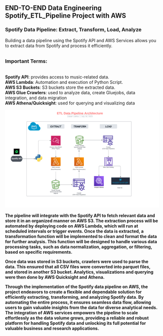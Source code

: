
## END-TO-END Data Engineering Spotify_ETL_Pipeline Project with AWS
### Spotify Data Pipeline: Extract, Transform, Load, Analyze

Building a data pipeline using the Spotify API and AWS Services allows you to extract data from Spotify and process it efficiently. 
###### 


### Important Terms:

###### 



**Spotify API**: provides access to music-related data.   
**AWS Lambda**: Automation and execution of Python Script.  
**AWS S3 Buckets**: S3 buckets store the extracted data.   
**AWS Glue Crawlers**: used to analyze data, create Gluejobs, data integration, and data migration   
**AWS Athena/Quicksight**: used for querying and visualizing data


![](DataPipeline.png)

**The pipeline will integrate with the Spotify API to fetch relevant data and store it in an organized manner on AWS S3. The extraction process will be automated by deploying code on AWS Lambda, which will run at scheduled intervals or trigger events. Once the data is extracted, a transformation function will be implemented to clean and format the data for further analysis. This function will be designed to handle various data processing tasks, such as data normalization, aggregation, or filtering, based on specific requirements.**

**Once data was stored in S3 buckets, crawlers were used to parse the data. This ensured that all CSV files were converted into parquet files, and stored in another S3 bucket. Analytics, visualizations and querying were then done by AWS Quicksight and Athena.**

**Through the implementation of the Spotify data pipeline on AWS, the project endeavors to create a flexible and dependable solution for efficiently extracting, transforming, and analyzing Spotify data. By automating the entire process, it ensures seamless data flow, allowing users to gain valuable insights from the data for diverse analytical needs. The integration of AWS services empowers the pipeline to scale effortlessly as the data volume grows, providing a reliable and robust platform for handling Spotify data and unlocking its full potential for valuable business and research applications.**


